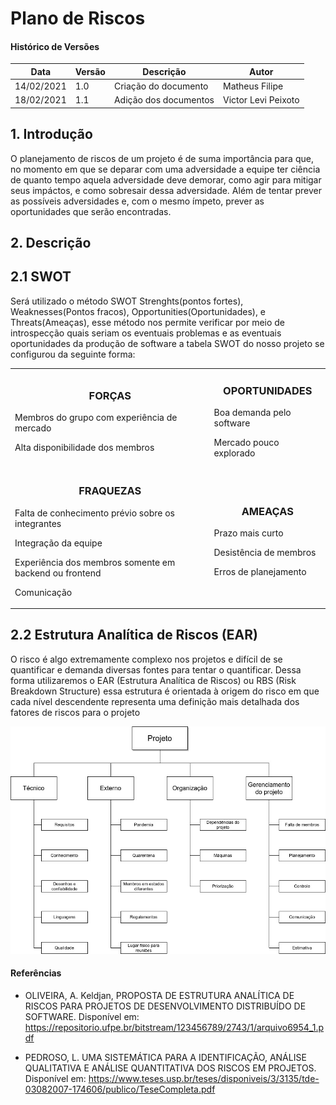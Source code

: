 #  Plano de Riscos

#### Histórico de Versões

| Data | Versão | Descrição | Autor |
|------|--------|-----------|-------|
| 14/02/2021 | 1.0 | Criação do documento | Matheus Filipe |
| 18/02/2021 | 1.1 | Adição dos documentos | Victor Levi Peixoto |

## 1. Introdução

O planejamento de riscos de um projeto é de suma importância para que, no momento em que se deparar com uma adversidade a equipe ter ciência de quanto tempo aquela adversidade deve demorar, como agir para mitigar seus impáctos, e como sobresair dessa adversidade. Além de tentar prever as possíveis adversidades e, com o mesmo ímpeto, prever as oportunidades que serão encontradas.

## 2. Descrição

## 2.1 SWOT
Será utilizado o método SWOT Strenghts(pontos fortes), Weaknesses(Pontos fracos), Opportunities(Oportunidades), e Threats(Ameaças), esse método nos permite verificar por meio de introspecção quais seriam os eventuais problemas e as eventuais oportunidades da produção de software a tabela SWOT do nosso projeto se configurou da seguinte forma:

<table>
  <tr>
    <td>
      <center><h3>FORÇAS</h3></center>
      <p>
      Membros do grupo com experiência de mercado
      <p>
      Alta disponibilidade dos membros
    </td>
    <td>
      <center><h3>OPORTUNIDADES</h3></center>
      <p>
      Boa demanda pelo software
      <p>
      Mercado pouco explorado
   </td>
  </tr>
  <tr>
    <td>
      <center><h3>FRAQUEZAS</h3></center>
      <p>
      Falta de conhecimento prévio sobre os integrantes
      <p>
      Integração da equipe
      <p>
      Experiência dos membros somente em backend ou frontend
      <p>
      Comunicação
    </td>
    <td>
    <center><h3>AMEAÇAS</h3></center>
    <p>
    Prazo mais curto
    <p>
    Desistência de membros
    <p>
    Erros de planejamento
    <p>
    </td>
  </tr>
</table>

##  2.2 Estrutura Analítica de Riscos (EAR)

O risco é algo extremamente complexo nos projetos e difícil de se quantificar e demanda diversas fontes para tentar o quantificar. Dessa forma utilizaremos o EAR (Estrutura Analítica de Riscos) ou RBS (Risk Breakdown Structure) essa estrutura é orientada à origem do risco em que cada nível descendente representa uma definição mais detalhada dos fatores de riscos para o projeto

![EAR](./riscos/Diagrama_EAR.jpg)

#### Referências

* OLIVEIRA, A. Keldjan, PROPOSTA DE ESTRUTURA ANALÍTICA DE RISCOS PARA PROJETOS DE DESENVOLVIMENTO DISTRIBUÍDO DE SOFTWARE. Disponível em: https://repositorio.ufpe.br/bitstream/123456789/2743/1/arquivo6954_1.pdf

* PEDROSO, L. UMA SISTEMÁTICA PARA A IDENTIFICAÇÃO, ANÁLISE QUALITATIVA E ANÁLISE QUANTITATIVA DOS RISCOS EM PROJETOS. Disponível em: https://www.teses.usp.br/teses/disponiveis/3/3135/tde-03082007-174606/publico/TeseCompleta.pdf

